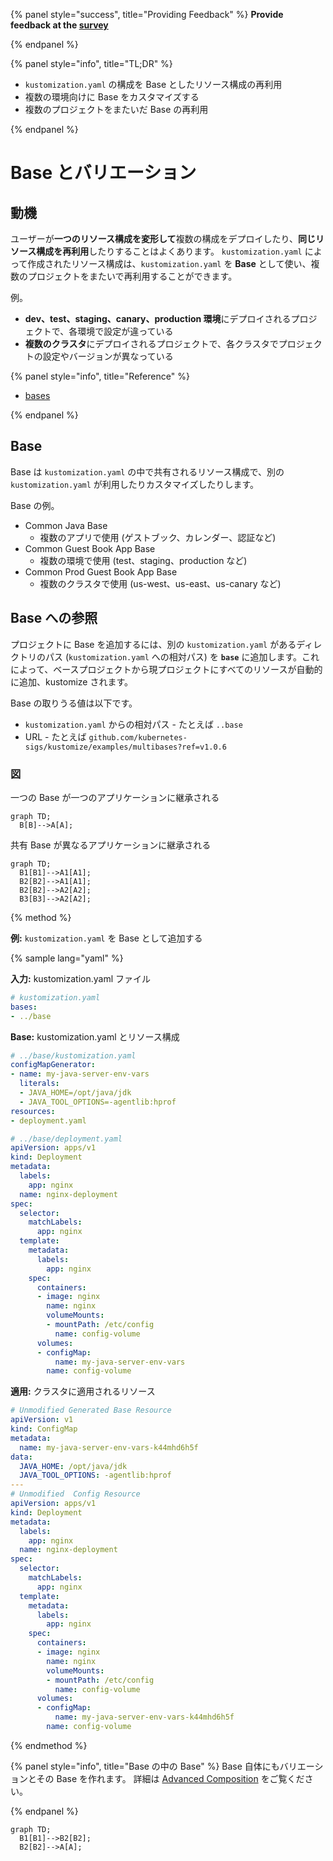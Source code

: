 {% panel style="success", title="Providing Feedback" %}
**Provide feedback at the [survey](https://www.surveymonkey.com/r/C855WZW)**

{% endpanel %}

{% panel style="info", title="TL;DR" %}

- `kustomization.yaml` の構成を Base としたリソース構成の再利用
- 複数の環境向けに Base をカスタマイズする
- 複数のプロジェクトをまたいだ Base の再利用

{% endpanel %}

# Base とバリエーション

## 動機

ユーザーが**一つのリソース構成を変形して**複数の構成をデプロイしたり、**同じリソース構成を再利用**したりすることはよくあります。
`kustomization.yaml` によって作成されたリソース構成は、`kustomization.yaml` を **Base** として使い、複数のプロジェクトをまたいで再利用することができます。

例。

- **dev、test、staging、canary、production 環境**にデプロイされるプロジェクトで、各環境で設定が違っている
- **複数のクラスタ**にデプロイされるプロジェクトで、各クラスタでプロジェクトの設定やバージョンが異なっている

{% panel style="info", title="Reference" %}

- [bases](../reference/kustomize.md#bases)

 {% endpanel %}

## Base

Base は `kustomization.yaml` の中で共有されるリソース構成で、別の `kustomization.yaml` が利用したりカスタマイズしたりします。

Base の例。

- Common Java Base
  - 複数のアプリで使用 (ゲストブック、カレンダー、認証など)
- Common Guest Book App Base
  - 複数の環境で使用 (test、staging、production など)
- Common Prod Guest Book App Base
  - 複数のクラスタで使用 (us-west、us-east、us-canary など)

## Base への参照

プロジェクトに Base を追加するには、別の `kustomization.yaml` があるディレクトリのパス (`kustomization.yaml` への相対パス) を **`base`** に追加します。これによって、ベースプロジェクトから現プロジェクトにすべてのリソースが自動的に追加、kustomize されます。

Base の取りうる値は以下です。

- `kustomization.yaml` からの相対パス - たとえば `..base`
- URL - たとえば `github.com/kubernetes-sigs/kustomize/examples/multibases?ref=v1.0.6`

### 図

一つの Base が一つのアプリケーションに継承される

```mermaid
graph TD;
  B[B]-->A[A];
```

共有 Base が異なるアプリケーションに継承される

```mermaid
graph TD;
  B1[B1]-->A1[A1];
  B2[B2]-->A1[A1];
  B2[B2]-->A2[A2];
  B3[B3]-->A2[A2];
```

{% method %}

**例:** `kustomization.yaml` を Base として追加する

{% sample lang="yaml" %}

**入力:** kustomization.yaml ファイル

```yaml
# kustomization.yaml
bases:
- ../base
```

**Base:** kustomization.yaml とリソース構成

```yaml
# ../base/kustomization.yaml
configMapGenerator:
- name: my-java-server-env-vars
  literals:	
  - JAVA_HOME=/opt/java/jdk
  - JAVA_TOOL_OPTIONS=-agentlib:hprof
resources:
- deployment.yaml
```

```yaml
# ../base/deployment.yaml
apiVersion: apps/v1
kind: Deployment
metadata:
  labels:
    app: nginx
  name: nginx-deployment
spec:
  selector:
    matchLabels:
      app: nginx
  template:
    metadata:
      labels:
        app: nginx
    spec:
      containers:
      - image: nginx
        name: nginx
        volumeMounts:
        - mountPath: /etc/config
          name: config-volume
      volumes:
      - configMap:
          name: my-java-server-env-vars
        name: config-volume
```

**適用:** クラスタに適用されるリソース

```yaml
# Unmodified Generated Base Resource
apiVersion: v1
kind: ConfigMap
metadata:
  name: my-java-server-env-vars-k44mhd6h5f
data:
  JAVA_HOME: /opt/java/jdk
  JAVA_TOOL_OPTIONS: -agentlib:hprof
---
# Unmodified  Config Resource
apiVersion: apps/v1
kind: Deployment
metadata:
  labels:
    app: nginx
  name: nginx-deployment
spec:
  selector:
    matchLabels:
      app: nginx
  template:
    metadata:
      labels:
        app: nginx
    spec:
      containers:
      - image: nginx
        name: nginx
        volumeMounts:
        - mountPath: /etc/config
          name: config-volume
      volumes:
      - configMap:
          name: my-java-server-env-vars-k44mhd6h5f
        name: config-volume
```

{% endmethod %}

{% panel style="info", title="Base の中の Base" %}
Base 自体にもバリエーションとその Base を作れます。
詳細は [Advanced Composition](../app_composition_and_deployment/structure_multi_tier_apps.md) をご覧ください。

{% endpanel %}

```mermaid
graph TD;
  B1[B1]-->B2[B2];
  B2[B2]-->A[A];
```
